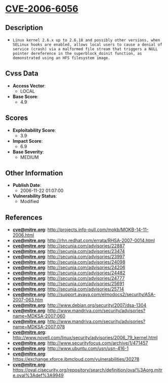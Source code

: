 
# [CVE-2006-6056](http://projects.info-pull.com/mokb/MOKB-14-11-2006.html)

## Description

- `Linux kernel 2.6.x up to 2.6.18 and possibly other versions, when SELinux hooks are enabled, allows local users to cause a denial of service (crash) via a malformed file stream that triggers a NULL pointer dereference in the superblock_doinit function, as demonstrated using an HFS filesystem image.`

## Cvss Data

- **Access Vector**:
  - LOCAL
- **Base Score**:
  - 4.9

## Scores

- **Exploitability Score**:
  - 3.9
- **Impact Score**:
  - 6.9
- **Base Severity**:
  - MEDIUM

## Other Information

- **Publish Date**:
  - 2006-11-22 01:07:00
- **Vulnerability Status**:
  - Modified

## References

- **cve@mitre.org**: http://projects.info-pull.com/mokb/MOKB-14-11-2006.html
- **cve@mitre.org**: http://rhn.redhat.com/errata/RHSA-2007-0014.html
- **cve@mitre.org**: http://secunia.com/advisories/22887
- **cve@mitre.org**: http://secunia.com/advisories/23474
- **cve@mitre.org**: http://secunia.com/advisories/23997
- **cve@mitre.org**: http://secunia.com/advisories/24098
- **cve@mitre.org**: http://secunia.com/advisories/24206
- **cve@mitre.org**: http://secunia.com/advisories/24482
- **cve@mitre.org**: http://secunia.com/advisories/24777
- **cve@mitre.org**: http://secunia.com/advisories/25691
- **cve@mitre.org**: http://secunia.com/advisories/25714
- **cve@mitre.org**: http://support.avaya.com/elmodocs2/security/ASA-2007-063.htm
- **cve@mitre.org**: http://www.debian.org/security/2007/dsa-1304
- **cve@mitre.org**: http://www.mandriva.com/security/advisories?name=MDKSA-2007:060
- **cve@mitre.org**: http://www.mandriva.com/security/advisories?name=MDKSA-2007:078
- **cve@mitre.org**: http://www.novell.com/linux/security/advisories/2006_79_kernel.html
- **cve@mitre.org**: http://www.securityfocus.com/archive/1/471457
- **cve@mitre.org**: http://www.ubuntu.com/usn/usn-416-1
- **cve@mitre.org**: https://exchange.xforce.ibmcloud.com/vulnerabilities/30278
- **cve@mitre.org**: https://oval.cisecurity.org/repository/search/definition/oval%3Aorg.mitre.oval%3Adef%3A9949
